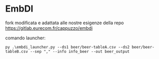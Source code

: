 # EmbDI
fork modificata e adattata alle nostre esigenze della repo https://gitlab.eurecom.fr/cappuzzo/embdi


comando launcher:
```
py .\embdi_launcher.py --ds1 beer/beer-tableA.csv --ds2 beer/beer-tableB.csv --sep "," --info info_beer --out beer_output
```
